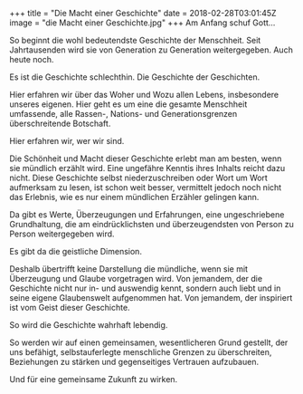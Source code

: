 +++
title = "Die Macht einer Geschichte"
date = 2018-02-28T03:01:45Z
image = "die Macht einer Geschichte.jpg"
+++
Am Anfang schuf Gott…

So beginnt die wohl bedeutendste Geschichte der Menschheit. Seit Jahrtausenden wird sie von Generation zu Generation weitergegeben. Auch heute noch.

Es ist die Geschichte schlechthin. Die Geschichte der Geschichten.

Hier erfahren wir über das Woher und Wozu allen Lebens, insbesondere unseres eigenen. Hier geht es um eine die gesamte Menschheit umfassende, alle Rassen-, Nations- und Generationsgrenzen überschreitende Botschaft.

Hier erfahren wir, wer wir sind.

Die Schönheit und Macht dieser Geschichte erlebt man am besten, wenn sie mündlich erzählt wird. Eine ungefähre Kenntis ihres Inhalts reicht dazu nicht. Diese Geschichte selbst niederzuschreiben oder Wort um Wort aufmerksam zu lesen, ist schon weit besser, vermittelt jedoch noch nicht das Erlebnis, wie es nur einem mündlichen Erzähler gelingen kann.

Da gibt es Werte, Überzeugungen und Erfahrungen, eine ungeschriebene Grundhaltung, die am eindrücklichsten und überzeugendsten von Person zu Person weitergegeben wird.

Es gibt da die geistliche Dimension.

Deshalb übertrifft keine Darstellung die mündliche, wenn sie mit Überzeugung und Glaube vorgetragen wird. Von jemandem, der die Geschichte nicht nur in- und auswendig kennt, sondern auch liebt und in seine eigene Glaubenswelt aufgenommen hat. Von jemandem, der inspiriert ist vom Geist dieser Geschichte.

So wird die Geschichte wahrhaft lebendig.

So werden wir auf einen gemeinsamen, wesentlicheren Grund gestellt, der uns befähigt, selbstauferlegte menschliche Grenzen zu überschreiten, Beziehungen zu stärken und gegenseitiges Vertrauen aufzubauen.

Und für eine gemeinsame Zukunft zu wirken.

